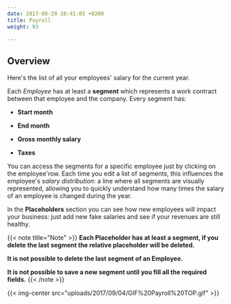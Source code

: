```yaml
---
date: 2017-08-29 10:41:03 +0200
title: Payroll
weight: 93

---
```

## Overview

Here's the list of all your employees' salary for the current year.

Each *Employee* has at least a **segment** which represents a work contract between that employee and the company. Every segment has:

* **Start month**

* **End month**

* **Gross monthly salary**

* **Taxes**

You can access the segments for a specific employee just by clicking on the employee'row. Each time you edit a list of segments, this influences the employee's *salary distribution*: a line where all segments are visually represented, allowing you to quickly understand how many times the salary of an employee is changed during the year.

In the **Placeholders** section you can see how new employees will impact your business: just add new fake salaries and see if your revenues are still healthy.

{{< note title="Note" >}}
**Each Placeholder has at least a segment, if you delete the last segment the relative placeholder will be deleted.**

**It is not possible to delete the last segment of an Employee.**

**It is not possible to save a new segment until you fill all the required fields.**
{{< /note >}}

{{< img-center src="uploads/2017/09/04/GIF%20Payroll%20TOP.gif" >}}